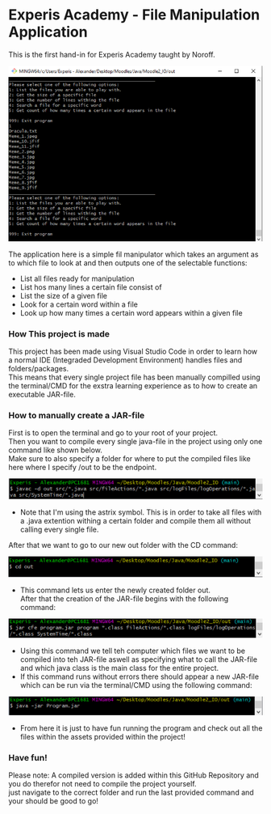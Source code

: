# Experis Academy - File Manipulation Application

This is the first hand-in for Experis Academy taught by Noroff.

![Running in git-bash](https://github.com/CasaRol/Experis_Moodle2/blob/main/src/Screenshots/Running_bash.png)

The application here is a simple fil manipulator which takes an argument as to which file to look at 
and then outputs one of the selectable functions: 
* List all files ready for manipulation
* List hos many lines a certain file consist of
* List the size of a given file
* Look for a certain word within a file
* Look up how many times a certain word appears within a given file

### How This project is made

This project has been made using Visual Studio Code in order to learn how a normal IDE (Integraded Development Environment) handles files and folders/packages.  
This means that every single project file has been manually compilled using the terminal/CMD for the exstra learning experience as to how to create an executable JAR-file.  

### How to manually create a JAR-file

First is to open the terminal and go to your root of your project.  
Then you want to compile every single java-file in the project using only one command like shown below.  
Make sure to also specify a folder for where to put the compiled files like here where I specify /out to be the endpoint.   

![Compiling java-files to class-files](https://github.com/CasaRol/Experis_Moodle2/blob/main/src/Screenshots/javac.png)

* Note that I'm using the astrix symbol. This is in order to take all files with a .java extention withing a certain folder and compile them all without calling every single file.  

After that we want to go to our new out folder with the CD command:  

![cd out](https://github.com/CasaRol/Experis_Moodle2/blob/main/src/Screenshots/cd_out.png)

* This command lets us enter the newly created folder out.  
After that the creation of the JAR-file begins with the following command:  

![Creating JAR-file](https://github.com/CasaRol/Experis_Moodle2/blob/main/src/Screenshots/jar_cfe.png)

* Using this command we tell teh computer which files we want to be compiled into teh JAR-file aswell as specifying what to call the JAR-file and which java class is the main class for the entire project. 
* If this command runs without errors there should appear a new JAR-file which can be run via the terminal/CMD using the following command:  

![Run JAR-file](https://github.com/CasaRol/Experis_Moodle2/blob/main/src/Screenshots/jar.png)

* From here it is just to have fun running the program and check out all the files within the assets provided within the project!

### Have fun!

Please note: A compiled version is added within this GitHub Repository and you do therefor not need to compile the project yourself.  
just navigate to the correct folder and run the last provided command and your should be good to go!

